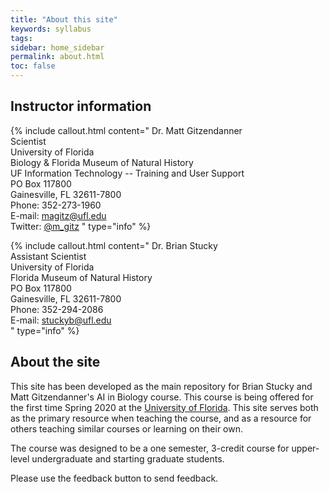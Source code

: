 ```yaml
---
title: "About this site"
keywords: syllabus
tags: 
sidebar: home_sidebar
permalink: about.html
toc: false
---
```


## Instructor information

{% include callout.html content="
Dr. Matt Gitzendanner<br>
Scientist<br>
University of Florida<br>
Biology & Florida Museum of Natural History<br>
UF Information Technology -- Training and User Support<br>
PO Box 117800<br>
Gainesville, FL 32611-7800<br>
Phone: 352-273-1960<br>
E-mail: <magitz@ufl.edu><br>
Twitter: [@m_gitz](https://twitter.com/m_gitz)
" type="info" %}

{% include callout.html content="
Dr. Brian Stucky<br>
Assistant Scientist<br>
University of Florida<br>
Florida Museum of Natural History<br>
PO Box 117800<br>
Gainesville, FL 32611-7800<br>
Phone: 352-294-2086<br>
E-mail: <stuckyb@ufl.edu><br>
" type="info" %}

## About the site

This site has been developed as the main repository for Brian Stucky and Matt Gitzendanner's AI in Biology course. This course is being offered for the first time Spring 2020 at the [University of Florida](https://ufl.edu). This site serves both as the primary resource when teaching the course, and as a resource for others teaching similar courses or learning on their own.

The course was designed to be a one semester, 3-credit course for upper-level undergraduate and starting graduate students.

Please use the feedback button to send feedback.
